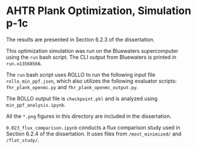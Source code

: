 # AHTR Plank Optimization, Simulation p-1c

The results are presented in Section 6.2.3 of the dissertation. 

This optimization simulation was run on the Bluewaters supercomputer using the `run` bash script. 
The CLI output from Bluewaters is printed in `run.o13568566`. 

The `run` bash script uses ROLLO to run the following input file `rollo_min_ppf.json`, which also utilizes the following evaluator scripts:  `fhr_plank_openmc.py` and `fhr_plank_openmc_output.py`.

The ROLLO output file is `checkpoint.pkl` and is analyzed using `min_ppf_analysis.ipynb`.

All the `*.png` figures in this directory are included in the dissertation.  

`0.023_flux_comparison.ipynb` conducts a flux comparison study used in Section 6.2.4 of the dissertation. It uses files from `/most_minimized/` and `/flat_study/`. 
